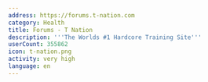 ```yaml
---
address: https://forums.t-nation.com
category: Health
title: Forums - T Nation
description: '''The Worlds #1 Hardcore Training Site'''
userCount: 355862
icon: t-nation.png
activity: very high
language: en
---
```

